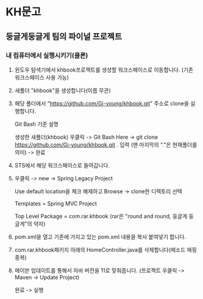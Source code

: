 # KH문고
둥글게둥글게 팀의 파이널 프로젝트
---
### 내 컴퓨터에서 실행시키기(클론)
1. 윈도우 탐색기에서 khbook프로젝트를 생성할 워크스페이스로 이동합니다. (기존 워크스페이스 사용 가능)

2. 새폴더 "khbook"을 생성합니다(이름 무관)

3. 해당 폴더에서 "https://github.com/Gi-young/khbook.git" 주소로 clone을 실행합니다.

    Git Bash 기준 설명
    
    생성한 새폴더(khbook) 우클릭 -> Git Bash Here -> git clone https://github.com/Gi-young/khbook.git . 입력 (맨 마지막의 "."은 현재폴더를 의미) -> 완료

4. STS에서 해당 워크스페이스로 들어갑니다.

5. 우클릭 -> new -> Spring Legacy Project

    Use default location을 체크 해제하고 Browse -> clone한 디렉토리 선택
    
    Templates = Spring MVC Project
    
    Top Level Package = com.rar.khbook (rar은 "round and round, 둥글게 둥글게"의 약자)

6. pom.xml을 열고 기존에 가지고 있는 pom.xml 내용을 복사 붙여넣기 합니다.

7. com.rar.khbook패키지 아래의 HomeController.java를 삭제합니다(메소드 매핑 중복)

8. 메이븐 업데이트를 통해서 자바 버전을 11로 맞춰줍니다. (프로젝트 우클릭 -> Maven -> Update Project)

    완료 -> 실행
